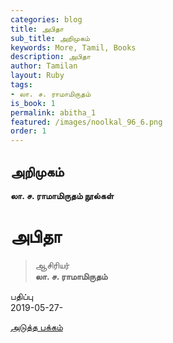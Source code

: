 ```yaml
---
categories: blog
title: அபிதா
sub_title: அறிமுகம்
keywords: More, Tamil, Books
description: அபிதா
author: Tamilan
layout: Ruby
tags:
- லா. ச. ராமாமிருதம்
is_book: 1
permalink: abitha_1
featured: /images/noolkal_96_6.png
order: 1
---
```

## அறிமுகம்

**லா. ச. ராமாமிருதம் நூல்கள்**

# அபிதா

> ஆசிரியர்  
>  **லா. ச. ராமாமிருதம்**

பதிப்பு  
2019-05-27-

[அடுத்த பக்கம்](abitha_2)